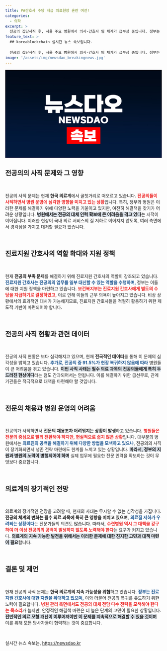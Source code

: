 ```yaml
---
title: PA간호사 수당 지급 의료현장 혼란 여전!
categories:
  - 의학
excerpt: >
  전공의 집단사직 후, 서울 주요 병원에서 의사-간호사 팀 체계가 급부상 중입니다. 정부는 진료지원 간호사들에게 최대 40만 원의 추가 수당을 지급하며 지원을 확대하지만, 필수의료과의 전공의 사직률은 여전히 높습니다. 이 중대 사태가 의료계에 미치는 영향은? 클릭해서 확인하세요!
feature_text: >
  ## koreablockchain 실시간 뉴스 속보입니다.

  전공의 집단사직 후, 서울 주요 병원에서 의사-간호사 팀 체계가 급부상 중입니다. 정부는 진료지원 간호사들에게 최대 40만 원의 추가 수당을 지급하며 지원을 확대하지만, 필수의료과의 전공의 사직률은 여전히 높습니다. 이 중대 사태가 의료계에 미치는 영향은? 클릭해서 확인하세요!
image: '/assets/img/newsdao_breakingnews.jpg'
---
```


<p><img src="/assets/img/newsdao_breakingnews.jpg" alt="koreablockchain 속보" /></p>

<h2 data-ke-size="size26">전공의의 사직 문제와 그 영향</h2>

<p data-ke-size="size16">&nbsp;</p>

<p>전공의 사직 문제는 현재 <b>한국 의료계</b>에서 골칫거리로 떠오르고 있습니다. <b><span style="color: #ee2323;">전공의들이 사직하면서 병원 운영에 심각한 영향을 미치고 있는 상황</span></b>입니다. 특히, 정부와 병원은 이러한 문제를 해결하기 위해 다양한 노력을 기울이고 있지만, 여전히 해결책을 찾기가 어려운 상황입니다. <b><span style="background-color: #21538527;">병원에서는 전공의 대체 인력 확보에 큰 어려움을 겪고 있다</span></b>는 지적이 이어집니다. 이러한 현상이 국내 의료 서비스의 질 저하로 이어지지 않도록, 여러 측면에서 경각심을 가지고 대처할 필요가 있습니다. </p>

<p data-ke-size="size16">&nbsp;</p>

<h2 data-ke-size="size26">진료지원 간호사의 역할 확대와 지원 정책</h2>

<p data-ke-size="size16">&nbsp;</p>

<p>현재 <b>전공의 부족 문제</b>를 해결하기 위해 진료지원 간호사의 역할이 강조되고 있습니다. <b><span style="color: #1a5490;">진료지원 간호사는 전공의의 업무를 일부 대신할 수 있는 역할을 수행하며, </span></b>정부는 이들에 대한 지원 정책을 마련하고 있습니다. <b><span style="color: #ee2323;">보건복지부는 진료지원 간호사에게 별도의 수당을 지급하기로 결정하였고,</span></b> 이로 인해 이들의 근무 의욕이 높아지고 있습니다. 비상 상황에서의 효과적인 대처가 가능해지므로, 진료지원 간호사들을 적절히 활용하기 위한 제도적 기반이 마련되어야 합니다.</p>

<p data-ke-size="size16">&nbsp;</p>

<h2 data-ke-size="size26">전공의 사직 현황과 관련 데이터</h2>

<p data-ke-size="size16">&nbsp;</p>

<p>전공의 사직 현황은 보다 심각해지고 있으며, 현재 <b>전국적인 데이터</b>를 통해 이 문제의 심각성을 밝히고 있습니다. <b><span style="color: #1a5490;">추가로, 전공의 중 91.5%가 현장 복귀하지 않음에 따라</span></b> 병원들이 큰 어려움을 겪고 있습니다. <b><span style="background-color: #21538527;">이번 사직 사태는 필수 의료 과목의 전공의들에게 특히 두드러진 현상이다</span></b>라는 점도 간과되어서는 안됩니다. 이를 해결하기 위한 급선무로, 관계 기관들은 적극적으로 대책을 마련해야 할 것입니다.</p>

<p data-ke-size="size16">&nbsp;</p>

<h2 data-ke-size="size26">전문의 채용과 병원 운영의 어려움</h2>

<p data-ke-size="size16">&nbsp;</p>

<p>전공의가 사직하면서 <b>전문의 채용조차 어려워지는 상황이 발생</b>하고 있습니다. <b><span style="color: #ee2323;">병원들은 전문의 중심으로 빨리 전환해야 하지만, 현실적으로 쉽지 않은 상황</span></b>입니다. 대부분의 병원에서는 <b><span style="color: #1a5490;">의료진의 공백을 해결하기 위해 다양한 방법을 모색하고 있으나</span></b>, 전공의의 사직이 장기화되면서 생존 전략 마련에도 한계를 느끼고 있는 상황입니다. <b><span style="background-color: #21538527;">따라서, 정부의 지원과 병원의 노력이 병행되어야 하며</span></b> 실제 업무에 필요한 전문 인력을 확보하는 것이 무엇보다 중요합니다.</p>

<p data-ke-size="size16">&nbsp;</p>

<h2 data-ke-size="size26">의료계의 장기적인 전망</h2>

<p data-ke-size="size16">&nbsp;</p>

<p>의료계의 장기적인 전망을 고려할 때, 현재의 사태는 무시할 수 없는 심각성을 가집니다. <b>전공의 체계의 변화는 필수 의료 과목에 특히 큰 영향을 미치고 있으며,</b> <b><span style="color: #1a5490;">의료질 저하가 우려되는 상황이다</span></b>는 전문가들의 의견도 많습니다. 따라서, <b><span style="color: #ee2323;">수련병원 역시 그 대책을 강구하여 더 이상 전공의의 공백이 발생하지 않도록 노력해야 한다</span></b>는 요구가 커지고 있습니다. <b><span style="background-color: #21538527;">의료계의 지속 가능한 발전을 위해서는 이러한 문제에 대한 진지한 고민과 대책 마련이 필요</span></b>합니다.</p>

<p data-ke-size="size16">&nbsp;</p>

<h2 data-ke-size="size26">결론 및 제언</h2>

<p data-ke-size="size16">&nbsp;</p>

<p>현재 전공의 사직 문제는 <b>한국 의료계의 지속 가능성을 위협</b>하고 있습니다. <b><span style="color: #1a5490;">정부는 진료지원 간호사에 대한 지원을 확대하고 있으며,</span></b> 이와 더불어 전공의 복귀를 유도하기 위한 노력이 필요합니다. <b><span style="color: #ee2323;">병원 관리 측면에서도 전공의 대체 전담 다수 전략을 모색해야 한다는 목소리</span></b>가 높지만, 안정적인 해결책 마련은 더 높은 단계의 고민이 필요한 상황입니다. <b><span style="background-color: #21538527;">전반적인 의료 모형 개선이 이루어져야만 이 문제를 지속적으로 해결할 수 있을 것이며</span></b> 이를 위해 모든 당사자들이 협력하는 것이 중요합니다.</p>

<p data-ke-size="size16">&nbsp;</p>
실시간 뉴스 속보는, <a href="https://newsdao.kr" rel="dofollow">https://newsdao.kr</a>


